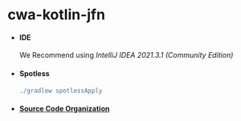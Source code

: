 # cwa-kotlin-jfn

 - #### IDE 
   We Recommend using *IntelliJ IDEA 2021.3.1 (Community Edition)*

- #### Spotless
  ```gradle
  ./gradlew spotlessApply
  ```

- #### [Source Code Organization](https://kotlinlang.org/docs/coding-conventions.html#source-code-organization)
